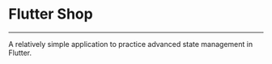 # Flutter Shop
----------------------------------------------

A relatively simple application to practice advanced state management in Flutter.

